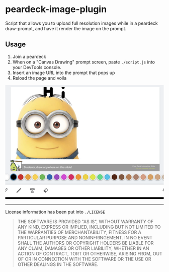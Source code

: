 # peardeck-image-plugin
Script that allows you to upload full resolution images while in a peardeck draw-prompt, and have it render the image on the prompt.

## Usage

1. Join a peardeck
2. When on a "Canvas Drawing" prompt screen, paste `./script.js` into your DevTools console.
3. Insert an image URL into the prompt that pops up
4. Reload the page and voila

![./showcase.png](./showcase.png)


---

License information has been put into `./LICENSE`

> THE SOFTWARE IS PROVIDED "AS IS", WITHOUT WARRANTY OF ANY KIND, EXPRESS OR
IMPLIED, INCLUDING BUT NOT LIMITED TO THE WARRANTIES OF MERCHANTABILITY,
FITNESS FOR A PARTICULAR PURPOSE AND NONINFRINGEMENT. IN NO EVENT SHALL THE
AUTHORS OR COPYRIGHT HOLDERS BE LIABLE FOR ANY CLAIM, DAMAGES OR OTHER
LIABILITY, WHETHER IN AN ACTION OF CONTRACT, TORT OR OTHERWISE, ARISING FROM,
OUT OF OR IN CONNECTION WITH THE SOFTWARE OR THE USE OR OTHER DEALINGS IN THE
SOFTWARE.
